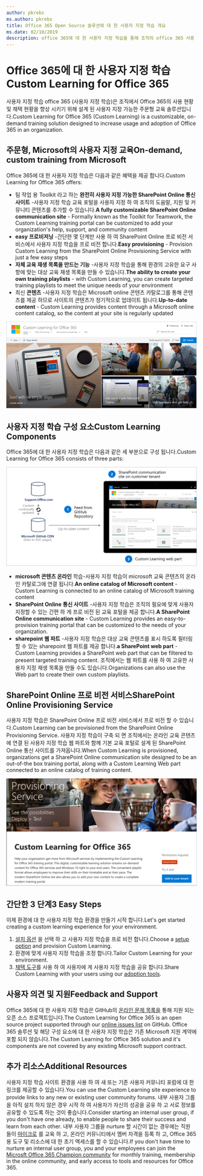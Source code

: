 ```yaml
---
author: pkrebs
ms.author: pkrebs
title: Office 365 Open Source 솔루션에 대 한 사용자 지정 학습 개요
ms.date: 02/10/2019
description: office 365에 대 한 사용자 지정 학습을 통해 조직의 office 365 사용 현황 및 채택 속도를 향상 시키는 방법을 알아봅니다. 이 솔루션에는 사용자 지정 sharepoint online 웹 파트 및 Office 365 테 넌 트로 쉽게 프로 비전 되는 최신 sharepoint online communications 교육 사이트가 포함 됩니다.
---
```


# <a name="custom-learning-for-office-365"></a><span data-ttu-id="7f2ff-104">Office 365에 대 한 사용자 지정 학습</span><span class="sxs-lookup"><span data-stu-id="7f2ff-104">Custom Learning for Office 365</span></span>
<span data-ttu-id="7f2ff-105">사용자 지정 학습 office 365 (사용자 지정 학습)은 조직에서 Office 365의 사용 현황 및 채택 현황을 향상 시키기 위해 설계 된 사용자 지정 가능한 주문형 교육 솔루션입니다.</span><span class="sxs-lookup"><span data-stu-id="7f2ff-105">Custom Learning for Office 365 (Custom Learning) is a customizable, on-demand training solution designed to increase usage and adoption of Office 365 in an organization.</span></span> 

## <a name="on-demand-custom-training-from-microsoft"></a><span data-ttu-id="7f2ff-106">주문형, Microsoft의 사용자 지정 교육</span><span class="sxs-lookup"><span data-stu-id="7f2ff-106">On-demand, custom training from Microsoft</span></span>

<span data-ttu-id="7f2ff-107">Office 365에 대 한 사용자 지정 학습은 다음과 같은 혜택을 제공 합니다.</span><span class="sxs-lookup"><span data-stu-id="7f2ff-107">Custom Learning for Office 365 offers:</span></span>

- <span data-ttu-id="7f2ff-108">팀 작업 용 Toolkit 라고 하는 **완전히 사용자 지정 가능한 SharePoint Online 통신 사이트** -사용자 지정 학습 교육 포털을 사용자 지정 하 여 조직의 도움말, 지원 및 커뮤니티 콘텐츠를 추가할 수 있습니다.</span><span class="sxs-lookup"><span data-stu-id="7f2ff-108">**A fully customizable SharePoint Online communication site** - Formally known as the Toolkit for Teamwork, the Custom Learning training portal can be customized to add your organization's help, support, and community content</span></span>
- <span data-ttu-id="7f2ff-109">**easy 프로비저닝** -간단한 몇 단계만 사용 하 여 SharePoint Online 프로 비전 서비스에서 사용자 지정 학습을 프로 비전 합니다.</span><span class="sxs-lookup"><span data-stu-id="7f2ff-109">**Easy provisioning** - Provision Custom Learning from the SharePoint Online Provisioning Service with just a few easy steps</span></span>
- <span data-ttu-id="7f2ff-110">**자체 교육 재생 목록을 만드는 기능** -사용자 지정 학습을 통해 환경의 고유한 요구 사항에 맞는 대상 교육 재생 목록을 만들 수 있습니다.</span><span class="sxs-lookup"><span data-stu-id="7f2ff-110">**The ability to create your own training playlists** - with Custom Learning, you can create targeted training playlists to meet the unique needs of your environment</span></span>
- <span data-ttu-id="7f2ff-111">최신 **콘텐츠** -사용자 지정 학습은 Microsoft online 콘텐츠 카탈로그를 통해 콘텐츠를 제공 하므로 사이트의 콘텐츠가 정기적으로 업데이트 됩니다.</span><span class="sxs-lookup"><span data-stu-id="7f2ff-111">**Up-to-date content** - Custom Learning provides content through a Microsoft online content catalog, so the content at your site is regularly updated</span></span>

![cg-introducing-.png](media/cg-introducing.png)

## <a name="custom-learning-components"></a><span data-ttu-id="7f2ff-113">사용자 지정 학습 구성 요소</span><span class="sxs-lookup"><span data-stu-id="7f2ff-113">Custom Learning Components</span></span>
<span data-ttu-id="7f2ff-114">Office 365에 대 한 사용자 지정 학습은 다음과 같은 세 부분으로 구성 됩니다.</span><span class="sxs-lookup"><span data-stu-id="7f2ff-114">Custom Learning for Office 365 consists of three parts:</span></span> 

![cg-howitworks-.png](media/cg-howitworks.png)

- <span data-ttu-id="7f2ff-116">**microsoft 콘텐츠 온라인** 학습-사용자 지정 학습이 microsoft 교육 콘텐츠의 온라인 카탈로그에 연결 됩니다.</span><span class="sxs-lookup"><span data-stu-id="7f2ff-116">**An online catalog of Microsoft content** - Custom Learning is connected to an online catalog of Microsoft training content</span></span>
- <span data-ttu-id="7f2ff-117">**SharePoint Online 통신 사이트** -사용자 지정 학습은 조직의 필요에 맞게 사용자 지정할 수 있는 간편 하 게 프로 비전 된 교육 포털을 제공 합니다.</span><span class="sxs-lookup"><span data-stu-id="7f2ff-117">**A SharePoint Online communication site** - Custom Learning provides an easy-to-provision training portal that can be customized to the needs of your organization.</span></span>
- <span data-ttu-id="7f2ff-118">**sharepoint 웹 파트** -사용자 지정 학습은 대상 교육 콘텐츠를 표시 하도록 필터링 할 수 있는 sharepoint 웹 파트를 제공 합니다.</span><span class="sxs-lookup"><span data-stu-id="7f2ff-118">**a SharePoint web part** - Custom Learning provides a SharePoint web part that can be filtered to present targeted training content.</span></span> <span data-ttu-id="7f2ff-119">조직에서는 웹 파트를 사용 하 여 고유한 사용자 지정 재생 목록을 만들 수도 있습니다.</span><span class="sxs-lookup"><span data-stu-id="7f2ff-119">Organizations can also use the Web part to create their own custom playlists.</span></span>

## <a name="sharepoint-online-provisioning-service"></a><span data-ttu-id="7f2ff-120">SharePoint Online 프로 비전 서비스</span><span class="sxs-lookup"><span data-stu-id="7f2ff-120">SharePoint Online Provisioning Service</span></span> 
<span data-ttu-id="7f2ff-121">사용자 지정 학습은 SharePoint Online 프로 비전 서비스에서 프로 비전 할 수 있습니다.</span><span class="sxs-lookup"><span data-stu-id="7f2ff-121">Custom Learning can be provisioned from the SharePoint Online Provisioning Service.</span></span> <span data-ttu-id="7f2ff-122">사용자 지정 학습이 구축 되 면 조직에서는 온라인 교육 콘텐츠에 연결 된 사용자 지정 학습 웹 파트와 함께 기본 교육 포털로 설계 된 SharePoint Online 통신 사이트를 가져옵니다.</span><span class="sxs-lookup"><span data-stu-id="7f2ff-122">When Custom Learning is provisioned, organizations get a SharePoint Online communication site designed to be an out-of-the box training portal, along with a Custom Learning Web part connected to an online catalog of training content.</span></span> 

![cg-provision-.png](media/cg-provision.png)

## <a name="3-easy-steps"></a><span data-ttu-id="7f2ff-124">간단한 3 단계</span><span class="sxs-lookup"><span data-stu-id="7f2ff-124">3 Easy Steps</span></span>
<span data-ttu-id="7f2ff-125">이제 환경에 대 한 사용자 지정 학습 환경을 만들기 시작 합니다.</span><span class="sxs-lookup"><span data-stu-id="7f2ff-125">Let's get started creating a custom learning experience for your environment.</span></span>
1. <span data-ttu-id="7f2ff-126">[설치 옵션](custom_setupoptions.md) 을 선택 하 고 사용자 지정 학습을 프로 비전 합니다.</span><span class="sxs-lookup"><span data-stu-id="7f2ff-126">Choose a [setup option](custom_setupoptions.md) and provision Custom Learning.</span></span>  
2. <span data-ttu-id="7f2ff-127">환경에 맞게 사용자 지정 학습을 조정 합니다.</span><span class="sxs-lookup"><span data-stu-id="7f2ff-127">Tailor Custom Learning for your environment.</span></span>
3. <span data-ttu-id="7f2ff-128">[채택 도구](driveadoption.md)를 사용 하 여 사용자에 게 사용자 지정 학습을 공유 합니다.</span><span class="sxs-lookup"><span data-stu-id="7f2ff-128">Share Custom Learning with your users using our [adoption tools](driveadoption.md).</span></span>

## <a name="feedback-and-support"></a><span data-ttu-id="7f2ff-129">사용자 의견 및 지원</span><span class="sxs-lookup"><span data-stu-id="7f2ff-129">Feedback and Support</span></span>

<span data-ttu-id="7f2ff-130">Office 365에 대 한 사용자 지정 학습은 GitHub의 [온라인 문제 목록을](https://aka.ms/CustomLearningHelp) 통해 지원 되는 오픈 소스 프로젝트입니다.</span><span class="sxs-lookup"><span data-stu-id="7f2ff-130">The Custom Learning for Office 365 is an open source project supported through our [online issues list](https://aka.ms/CustomLearningHelp) on GitHub.</span></span> <span data-ttu-id="7f2ff-131">Office 365 솔루션 및 해당 구성 요소에 대 한 사용자 지정 학습은 기존 Microsoft 지원 계약에 포함 되지 않습니다.</span><span class="sxs-lookup"><span data-stu-id="7f2ff-131">The Custom Learning for Office 365 solution and it's components are not covered by any existing Microsoft support contract.</span></span>  

## <a name="additional-resources"></a><span data-ttu-id="7f2ff-132">추가 리소스</span><span class="sxs-lookup"><span data-stu-id="7f2ff-132">Additional Resources</span></span>
<span data-ttu-id="7f2ff-133">사용자 지정 학습 사이트 환경을 사용 하 여 새 또는 기존 사용자 커뮤니티 포럼에 대 한 링크를 제공할 수 있습니다.</span><span class="sxs-lookup"><span data-stu-id="7f2ff-133">You can use the Custom Learning site experience to provide links to any new or existing user community forums.</span></span> <span data-ttu-id="7f2ff-134">내부 사용자 그룹을 아직 설치 하지 않은 경우 시작 하 여 사용자가 자신의 성공을 공유 하 고 서로 정보를 공유할 수 있도록 하는 것이 좋습니다.</span><span class="sxs-lookup"><span data-stu-id="7f2ff-134">Consider starting an internal user group, if you don't have one already, to enable people to share their success and learn from each other.</span></span>  <span data-ttu-id="7f2ff-135">내부 사용자 그룹을 nurture 할 시간이 없는 경우에는 직원 들이 [마이크로](https://aka.ms/O365Champions) 를 교육 하 고, 온라인 커뮤니티에서 멤버 자격을 등록 하 고, Office 365 용 도구 및 리소스에 대 한 초기 액세스를 할 수 있습니다.</span><span class="sxs-lookup"><span data-stu-id="7f2ff-135">If you don't have time to nurture an internal user group, you and your employees can join the [Microsft Office 365 Champion community](https://aka.ms/O365Champions) for monthly training, membership in the online community, and early access to tools and resources for Office 365.</span></span>